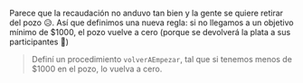 Parece que la recaudación no anduvo tan bien y la gente se quiere retirar del pozo 😥️. Así que definimos una nueva regla: si no llegamos a un objetivo mínimo de $1000, el pozo vuelve a cero (porque se devolverá la plata a sus participantes 💸️)

> Definí un procedimiento `volverAEmpezar`, tal que si tenemos menos de $1000 en el pozo, lo vuelva a cero.
